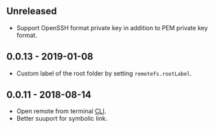 ## Unreleased
* Support OpenSSH format private key in addition to PEM private key format.

## 0.0.13 - 2019-01-08
* Custom label of the root folder by setting `remotefs.rootLabel`.

## 0.0.11 - 2018-08-14
* Open remote from terminal [CLI](https://github.com/liximomo/vscode-remote-fs#cli).
* Better suuport for symbolic link.

